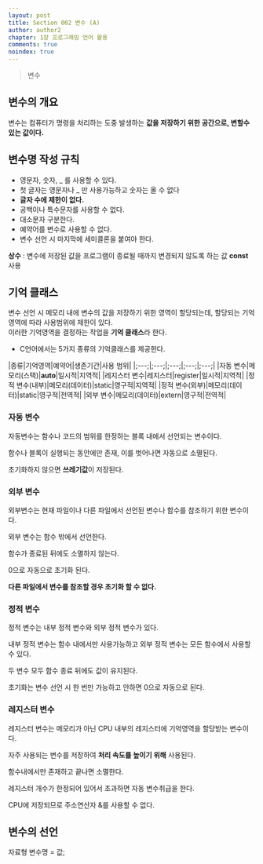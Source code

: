 ```yaml
---
layout: post
title: Section 002 변수 (A)
author: author2
chapter: 1장 프로그래밍 언어 활용
comments: true
noindex: true
---
```

>변수

## 변수의 개요

변수는 컴퓨터가 명령을 처리하는 도중 발생하는 **값을 저장하기 위한 공간으로, 변할수있는 값이다.**

## 변수명 작성 규칙

- 영문자, 숫자, _ 를 사용할 수 있다.
- 첫 글자는 영문자나 _ 만 사용가능하고 숫자는 올 수 없다
- **글자 수에 제한이 없다.**
- 공백이나 특수문자를 사용할 수 없다.
- 대소문자 구분한다.
- 예약어를 변수로 사용할 수 없다.
- 변수 선언 시 마지막에 세미콜론을 붙여야 한다.

**상수** : 변수에 저장된 값을 프로그램이 종료될 때까지 변경되지 않도록 하는 값 **const** 사용

## 기억 클래스

변수 선언 시 메모리 내에 변수의 값을 저장하기 위한 영역이 할당되는데, 할당되는 기억영역에 따라 사용범위에 제한이 있다.    
이러한 기억영역을 결정하는 작업을 **기억 클래스**라 한다.

- C언어에서는 5가지 종류의 기억클래스를 제공한다.

|종류|기억영역|예약어|생존기간|사용 범위|
|;---;|;---;|;---;|;---;|;---;|
|자동 변수|메모리(스택)|**auto**|일시적|지역적|
|레지스터 변수|레지스터|register|일시적|지역적|
|정적 변수(내부)|메모리(데이터)|static|영구적|지역적|
|정적 변수(외부)|메모리(데이터)|static|영구적|전역적|
|외부 변수|메모리(데이터)|extern|영구적|전역적|

### 자동 변수

자동변수는 함수나 코드의 범위를 한정하는 블록 내에서 선언되는 변수이다.

함수나 블록이 실행되는 동안에만 존재, 이를 벗어나면 자동으로 소멸된다.

초기화하지 않으면 **쓰레기값**이 저장된다.

### 외부 변수

외부변수는 현재 파일이나 다른 파일에서 선언된 변수나 함수를 참조하기 위한 변수이다.

외부 변수는 함수 밖에서 선언한다.

함수가 종료된 뒤에도 소멸하지 않는다.

0으로 자동으로 초기화 된다.

**다른 파일에서 변수를 참조할 경우 초기화 할 수 없다.**

### 정적 변수

정적 변수는 내부 정적 변수와 외부 정적 변수가 있다.

내부 정적 변수는 함수 내에서만 사용가능하고 외부 정적 변수는 모든 함수에서 사용할 수 있다.

두 변수 모두 함수 종료 뒤에도 값이 유지된다.

초기화는 변수 선언 시 한 번만 가능하고 안하면 0으로 자동으로 된다.

### 레지스터 변수

레지스터 변수는 메모리가 아닌 CPU 내부의 레지스터에 기억영역을 할당받는 변수이다.

자주 사용되는 변수를 저장하여 **처리 속도를 높이기 위해** 사용된다.

함수내에서만 존재하고 끝나면 소멸한다.

레지스터 개수가 한정되어 있어서 초과하면 자동 변수취급을 한다.

CPU에 저장되므로 주소연산자 &를 사용할 수 없다.

## 변수의 선언

자료형 변수명 = 값;
